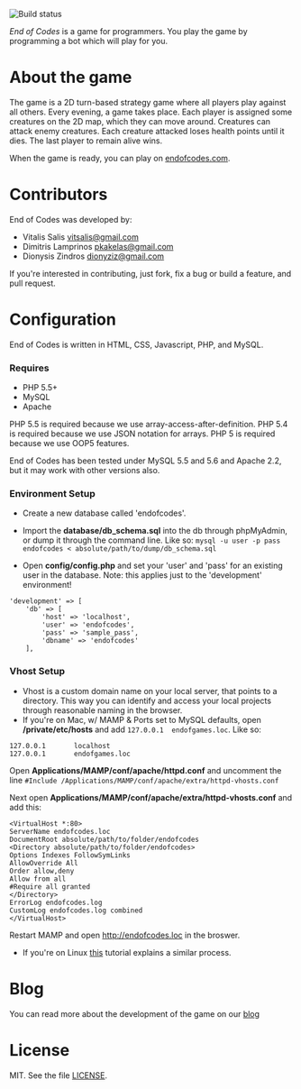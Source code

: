 ![Build status](https://travis-ci.org/dionyziz/endofcodes.png?branch=master)

*End of Codes* is a game for programmers. You play the game by programming a bot which will play for you.

About the game
==============
The game is a 2D turn-based strategy game where all players play against all others. Every evening, a game takes place.
Each player is assigned some creatures on the 2D map, which they can move around. Creatures can attack enemy creatures.
Each creature attacked loses health points until it dies. The last player to remain alive wins.

When the game is ready, you can play on [endofcodes.com](http://endofcodes.com/).

Contributors
============
End of Codes was developed by:

 * Vitalis Salis <vitsalis@gmail.com>
 * Dimitris Lamprinos <pkakelas@gmail.com>
 * Dionysis Zindros <dionyziz@gmail.com>

If you're interested in contributing, just fork, fix a bug or build a feature, and pull request.

Configuration
==========
End of Codes is written in HTML, CSS, Javascript, PHP, and MySQL.

### Requires

 * PHP 5.5+
 * MySQL
 * Apache

PHP 5.5 is required because we use array-access-after-definition. PHP 5.4 is required because we use JSON notation
for arrays. PHP 5 is required because we use OOP5 features.

End of Codes has been tested under MySQL 5.5 and 5.6 and Apache 2.2, but it may work with other versions also.

### Environment Setup

- Create a new database called 'endofcodes'. 
- Import the **database/db_schema.sql** into the db through phpMyAdmin, or dump it through the command line. Like so: `mysql -u user -p pass endofcodes < absolute/path/to/dump/db_schema.sql` 

- Open **config/config.php** and set your 'user' and 'pass' for an existing user in the database.
Note: this applies just to the 'development' environment!
```
'development' => [
    'db' => [
        'host' => 'localhost',
        'user' => 'endofcodes',
        'pass' => 'sample_pass',
        'dbname' => 'endofcodes'
    ],
```

### Vhost Setup
- Vhost is a custom domain name on your local server, that points to a directory. This way you can identify and access your local projects through reasonable naming in the browser.
- If you're on Mac, w/ MAMP & Ports set to MySQL defaults, open **/private/etc/hosts** and add `127.0.0.1  endofgames.loc`. Like so:

```
127.0.0.1       localhost
127.0.0.1       endofgames.loc
```
Open **Applications/MAMP/conf/apache/httpd.conf** and uncomment the line `#Include /Applications/MAMP/conf/apache/extra/httpd-vhosts.conf`

Next open **Applications/MAMP/conf/apache/extra/httpd-vhosts.conf** and add this: 
```
<VirtualHost *:80>
ServerName endofcodes.loc
DocumentRoot absolute/path/to/folder/endofcodes
<Directory absolute/path/to/folder/endofcodes>
Options Indexes FollowSymLinks
AllowOverride All
Order allow,deny
Allow from all
#Require all granted
</Directory>
ErrorLog endofcodes.log
CustomLog endofcodes.log combined
</VirtualHost> 
```
Restart MAMP and open http://endofcodes.loc in the broswer.

- If you're on Linux [this](https://www.digitalocean.com/community/articles/how-to-set-up-apache-virtual-hosts-on-ubuntu-12-04-lts) tutorial explains a similar process.


Blog
====
You can read more about the development of the game on our [blog](http://blog.endofcodes.com)

License
=======
MIT. See the file [LICENSE](https://github.com/dionyziz/endofcodes/blob/master/LICENSE).
